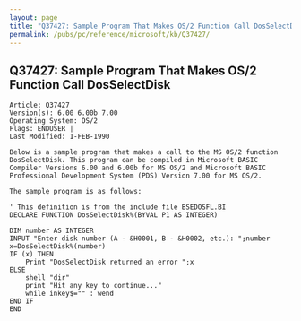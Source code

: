 ```yaml
---
layout: page
title: "Q37427: Sample Program That Makes OS/2 Function Call DosSelectDisk"
permalink: /pubs/pc/reference/microsoft/kb/Q37427/
---
```


## Q37427: Sample Program That Makes OS/2 Function Call DosSelectDisk

	Article: Q37427
	Version(s): 6.00 6.00b 7.00
	Operating System: OS/2
	Flags: ENDUSER |
	Last Modified: 1-FEB-1990
	
	Below is a sample program that makes a call to the MS OS/2 function
	DosSelectDisk. This program can be compiled in Microsoft BASIC
	Compiler Versions 6.00 and 6.00b for MS OS/2 and Microsoft BASIC
	Professional Development System (PDS) Version 7.00 for MS OS/2.
	
	The sample program is as follows:
	
	' This definition is from the include file BSEDOSFL.BI
	DECLARE FUNCTION DosSelectDisk%(BYVAL P1 AS INTEGER)
	
	DIM number AS INTEGER
	INPUT "Enter disk number (A - &H0001, B - &H0002, etc.): ";number
	x=DosSelectDisk%(number)
	IF (x) THEN
	    Print "DosSelectDisk returned an error ";x
	ELSE
	    shell "dir"
	    print "Hit any key to continue..."
	    while inkey$="" : wend
	END IF
	END
